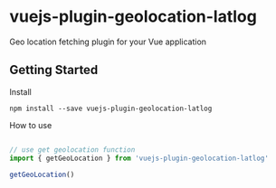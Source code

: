 # vuejs-plugin-geolocation-latlog
Geo location fetching plugin for your Vue application

## Getting Started
Install
```
npm install --save vuejs-plugin-geolocation-latlog
```

How to use
```javascript

// use get geolocation function
import { getGeoLocation } from 'vuejs-plugin-geolocation-latlog'

getGeoLocation()
```
